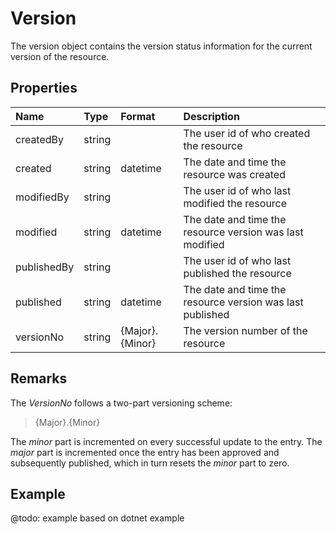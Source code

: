 # Version
The version object contains the version status information for the current version of the resource.

## Properties
| Name | Type | Format | Description |
| :------- | :--- | :----- | :---------- |
| createdBy | string | | The user id of who created the resource |
| created | string | datetime | The date and time the resource was created |
| modifiedBy | string | | The user id of who last modified the resource |
| modified | string | datetime | The date and time the resource version was last modified |
| publishedBy | string | | The user id of who last published the resource |
| published | string | datetime | The date and time the resource version was last published |
| versionNo | string | {Major}.{Minor} | The version number of the resource |


## Remarks

The *VersionNo* follows a two-part versioning scheme:

> {Major}.{Minor}

The *minor* part is incremented on every successful update to the entry. The *major* part is incremented once the entry has been approved and subsequently published, which in turn resets the *minor* part to zero.


## Example

@todo: example based on dotnet example
